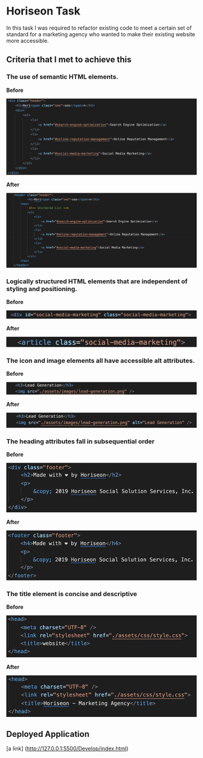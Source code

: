 # Horiseon Task

In this task I was required to refactor existing code to meet a certain set of standard for a marketing agency who wanted to make their existing website more accessible.

## Criteria that I met to achieve this

### The use of semantic HTML elements.

**Before**

![Before use of HTML semantic elements](./HTML_semantic_element_before.jpeg?raw=true )

**After**

![Use of HTML semantic elements](./HTML_semantic_element_after.jpeg?raw=true )


### Logically structured HTML elements that are independent of styling and positioning.

**Before**

![Before use of structured HTML elements](./Logically_Structured_HTML_Elements_Before.jpeg)

**After**

![Use of structured HTML elements](./Logically_Structured_HTML_Elements_After.jpeg)


### The icon and image elements all have accessible alt attributes.

**Before**

![Before use of accessible alt attribute](./Accessible_Alt_Attribute_Before.jpeg?raw=true)

**After**

![Use of accessible alt attribute](./Accessible_Alt_Attribute_After.jpeg?raw=true)


### The heading attributes fall in subsequential order

**Before**

![Before use of subsequential order of headers](./Subsequential_Headers_Before.jpeg?raw=true)

**After**

![Use of subsequential order of headers](./Subsequential_Headers_After.jpeg?raw=true)


### The title element is concise and descriptive

**Before**

![Before use of concise and descriptive title](./Concise_Descriptive_Title_Before.jpeg?raw=true)

**After**

![Use of concise and descriptive title](./Concise_Descriptive_Title_After.jpeg?raw=true)


## Deployed Application

[a link] (http://127.0.0.1:5500/Develop/index.html)

